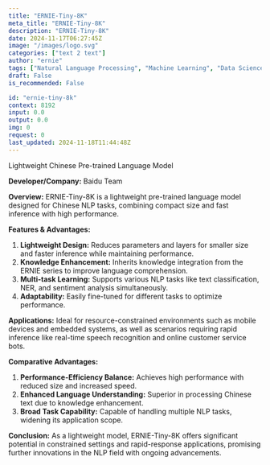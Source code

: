 ```yaml
---
title: "ERNIE-Tiny-8K"
meta_title: "ERNIE-Tiny-8K"
description: "ERNIE-Tiny-8K"
date: 2024-11-17T06:27:45Z
image: "/images/logo.svg"
categories: ["text 2 text"]
author: "ernie"
tags: ["Natural Language Processing", "Machine Learning", "Data Science", "Chatbots", "Voice Assistants", "Free"]
draft: False
is_recommended: False

id: "ernie-tiny-8k"
context: 8192
input: 0.0
output: 0.0
img: 0
request: 0
last_updated: 2024-11-18T11:44:48Z
---
```


Lightweight Chinese Pre-trained Language Model

**Developer/Company:** Baidu Team

**Overview:** ERNIE-Tiny-8K is a lightweight pre-trained language model designed for Chinese NLP tasks, combining compact size and fast inference with high performance.

**Features & Advantages:**
1. **Lightweight Design:** Reduces parameters and layers for smaller size and faster inference while maintaining performance.
2. **Knowledge Enhancement:** Inherits knowledge integration from the ERNIE series to improve language comprehension.
3. **Multi-task Learning:** Supports various NLP tasks like text classification, NER, and sentiment analysis simultaneously.
4. **Adaptability:** Easily fine-tuned for different tasks to optimize performance.

**Applications:** Ideal for resource-constrained environments such as mobile devices and embedded systems, as well as scenarios requiring rapid inference like real-time speech recognition and online customer service bots.

**Comparative Advantages:**
1. **Performance-Efficiency Balance:** Achieves high performance with reduced size and increased speed.
2. **Enhanced Language Understanding:** Superior in processing Chinese text due to knowledge enhancement.
3. **Broad Task Capability:** Capable of handling multiple NLP tasks, widening its application scope.

**Conclusion:** As a lightweight model, ERNIE-Tiny-8K offers significant potential in constrained settings and rapid-response applications, promising further innovations in the NLP field with ongoing advancements.


